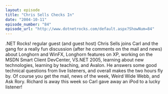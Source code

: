 ```yaml
---
layout: episode
title: "Chris Sells Checks In"
date: "2004-10-11"
episode_number: "84"
episode_url: "http://www.dotnetrocks.com/default.aspx?ShowNum=84"
---
```


.NET Rocks! regular guest (and guest host) Chris Sells joins Carl and the gang for a really fun discussion (after he comments on the mail and news) about Longhorn and WinFX, Longhorn features on XP, working on the MSDN Smart Client DevCenter, VS.NET 2005, learning about new technologies, learning by teaching, and Avalon. He answers some good technical questions from live listeners, and overall makes the two hours fly by. Of course you get the mail, news of the week, Weird Wide Webb, and Ask Rory. Richard is away this week so Carl gave away an iPod to a lucky listener!
